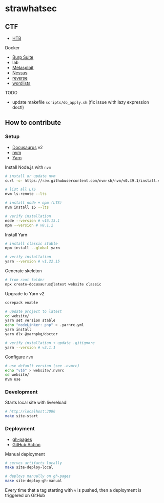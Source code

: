 # strawhatsec

## CTF

* [HTB](ctf/htb/README.md)

Docker

* [Burp Suite](docker/burpsuite/README.md)
* lab
* [Metasploit](docker/metasploit/README.md)
* [Nessus](docker/nessus/README.md)
* [reverse](docker/reverse/README.md)
* [wordlists](docker/wordlists/README.md)

TODO
* update makefile `scripts/do_apply.sh` (fix issue with lazy expression doctl)

## How to contribute

### Setup

* [Docusaurus](https://docusaurus.io) v2
* [nvm](https://github.com/nvm-sh/nvm)
* [Yarn](https://classic.yarnpkg.com/lang/en)

Install Node.js with `nvm`

```bash
# install or update nvm
curl -o- https://raw.githubusercontent.com/nvm-sh/nvm/v0.39.1/install.sh | bash

# list all LTS
nvm ls-remote --lts

# install node + npm (LTS)
nvm install 16 --lts

# verify installation
node --version # v16.13.1
npm --version # v8.1.2
```

Install Yarn

```bash
# install classic stable
npm install --global yarn

# verify installation
yarn --version # v1.22.15
```

Generate skeleton

```bash
# from root folder
npx create-docusaurus@latest website classic
```

Upgrade to Yarn v2

```bash
corepack enable

# update project to latest
cd website/
yarn set version stable
echo "nodeLinker: pnp" > .yarnrc.yml
yarn install
yarn dlx @yarnpkg/doctor

# verify installation + update .gitignore
yarn --version # v3.1.1
```

Configure `nvm`

```bash
# use default version (see .nvmrc)
echo "v16" > website/.nvmrc
cd website/
nvm use
```

### Development

Starts local site with livereload

```bash
# http://localhost:3000
make site-start
```

### Deployment

* [gh-pages](https://docusaurus.io/docs/deployment#deploying-to-github-pages)
* [GitHub Action](https://github.com/peaceiris/actions-gh-pages#%EF%B8%8F-docusaurus)

Manual deployment

```bash
# serves artifacts locally
make site-deploy-local

# deploys manually on gh-pages
make site-deploy-gh-manual
```

Every time that a tag starting with `v` is pushed, then a deployment is triggered on GitHub
